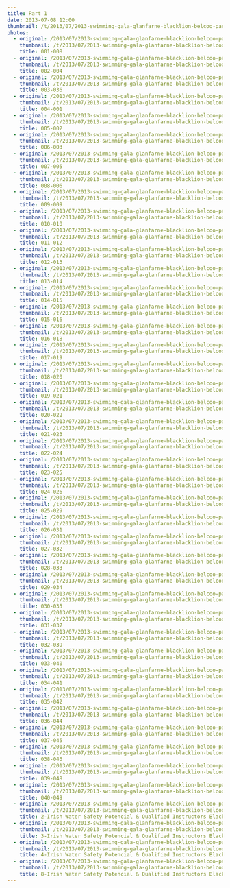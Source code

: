 ```yaml
---
title: Part 1
date: 2013-07-08 12:00
thumbnail: /t/2013/07/2013-swimming-gala-glanfarne-blacklion-belcoo-partniship/part-1/001-008.jpg
photos:
  - original: /2013/07/2013-swimming-gala-glanfarne-blacklion-belcoo-partniship/part-1/001-008.jpg
    thumbnail: /t/2013/07/2013-swimming-gala-glanfarne-blacklion-belcoo-partniship/part-1/001-008.jpg
    title: 001-008
  - original: /2013/07/2013-swimming-gala-glanfarne-blacklion-belcoo-partniship/part-1/002-004.jpg
    thumbnail: /t/2013/07/2013-swimming-gala-glanfarne-blacklion-belcoo-partniship/part-1/002-004.jpg
    title: 002-004
  - original: /2013/07/2013-swimming-gala-glanfarne-blacklion-belcoo-partniship/part-1/003-036.jpg
    thumbnail: /t/2013/07/2013-swimming-gala-glanfarne-blacklion-belcoo-partniship/part-1/003-036.jpg
    title: 003-036
  - original: /2013/07/2013-swimming-gala-glanfarne-blacklion-belcoo-partniship/part-1/004-001.jpg
    thumbnail: /t/2013/07/2013-swimming-gala-glanfarne-blacklion-belcoo-partniship/part-1/004-001.jpg
    title: 004-001
  - original: /2013/07/2013-swimming-gala-glanfarne-blacklion-belcoo-partniship/part-1/005-002.jpg
    thumbnail: /t/2013/07/2013-swimming-gala-glanfarne-blacklion-belcoo-partniship/part-1/005-002.jpg
    title: 005-002
  - original: /2013/07/2013-swimming-gala-glanfarne-blacklion-belcoo-partniship/part-1/006-003.jpg
    thumbnail: /t/2013/07/2013-swimming-gala-glanfarne-blacklion-belcoo-partniship/part-1/006-003.jpg
    title: 006-003
  - original: /2013/07/2013-swimming-gala-glanfarne-blacklion-belcoo-partniship/part-1/007-005.jpg
    thumbnail: /t/2013/07/2013-swimming-gala-glanfarne-blacklion-belcoo-partniship/part-1/007-005.jpg
    title: 007-005
  - original: /2013/07/2013-swimming-gala-glanfarne-blacklion-belcoo-partniship/part-1/008-006.jpg
    thumbnail: /t/2013/07/2013-swimming-gala-glanfarne-blacklion-belcoo-partniship/part-1/008-006.jpg
    title: 008-006
  - original: /2013/07/2013-swimming-gala-glanfarne-blacklion-belcoo-partniship/part-1/009-009.jpg
    thumbnail: /t/2013/07/2013-swimming-gala-glanfarne-blacklion-belcoo-partniship/part-1/009-009.jpg
    title: 009-009
  - original: /2013/07/2013-swimming-gala-glanfarne-blacklion-belcoo-partniship/part-1/010-010.jpg
    thumbnail: /t/2013/07/2013-swimming-gala-glanfarne-blacklion-belcoo-partniship/part-1/010-010.jpg
    title: 010-010
  - original: /2013/07/2013-swimming-gala-glanfarne-blacklion-belcoo-partniship/part-1/011-012.jpg
    thumbnail: /t/2013/07/2013-swimming-gala-glanfarne-blacklion-belcoo-partniship/part-1/011-012.jpg
    title: 011-012
  - original: /2013/07/2013-swimming-gala-glanfarne-blacklion-belcoo-partniship/part-1/012-013.jpg
    thumbnail: /t/2013/07/2013-swimming-gala-glanfarne-blacklion-belcoo-partniship/part-1/012-013.jpg
    title: 012-013
  - original: /2013/07/2013-swimming-gala-glanfarne-blacklion-belcoo-partniship/part-1/013-014.jpg
    thumbnail: /t/2013/07/2013-swimming-gala-glanfarne-blacklion-belcoo-partniship/part-1/013-014.jpg
    title: 013-014
  - original: /2013/07/2013-swimming-gala-glanfarne-blacklion-belcoo-partniship/part-1/014-015.jpg
    thumbnail: /t/2013/07/2013-swimming-gala-glanfarne-blacklion-belcoo-partniship/part-1/014-015.jpg
    title: 014-015
  - original: /2013/07/2013-swimming-gala-glanfarne-blacklion-belcoo-partniship/part-1/015-016.jpg
    thumbnail: /t/2013/07/2013-swimming-gala-glanfarne-blacklion-belcoo-partniship/part-1/015-016.jpg
    title: 015-016
  - original: /2013/07/2013-swimming-gala-glanfarne-blacklion-belcoo-partniship/part-1/016-018.jpg
    thumbnail: /t/2013/07/2013-swimming-gala-glanfarne-blacklion-belcoo-partniship/part-1/016-018.jpg
    title: 016-018
  - original: /2013/07/2013-swimming-gala-glanfarne-blacklion-belcoo-partniship/part-1/017-019.jpg
    thumbnail: /t/2013/07/2013-swimming-gala-glanfarne-blacklion-belcoo-partniship/part-1/017-019.jpg
    title: 017-019
  - original: /2013/07/2013-swimming-gala-glanfarne-blacklion-belcoo-partniship/part-1/018-020.jpg
    thumbnail: /t/2013/07/2013-swimming-gala-glanfarne-blacklion-belcoo-partniship/part-1/018-020.jpg
    title: 018-020
  - original: /2013/07/2013-swimming-gala-glanfarne-blacklion-belcoo-partniship/part-1/019-021.jpg
    thumbnail: /t/2013/07/2013-swimming-gala-glanfarne-blacklion-belcoo-partniship/part-1/019-021.jpg
    title: 019-021
  - original: /2013/07/2013-swimming-gala-glanfarne-blacklion-belcoo-partniship/part-1/020-022.jpg
    thumbnail: /t/2013/07/2013-swimming-gala-glanfarne-blacklion-belcoo-partniship/part-1/020-022.jpg
    title: 020-022
  - original: /2013/07/2013-swimming-gala-glanfarne-blacklion-belcoo-partniship/part-1/021-023.jpg
    thumbnail: /t/2013/07/2013-swimming-gala-glanfarne-blacklion-belcoo-partniship/part-1/021-023.jpg
    title: 021-023
  - original: /2013/07/2013-swimming-gala-glanfarne-blacklion-belcoo-partniship/part-1/022-024.jpg
    thumbnail: /t/2013/07/2013-swimming-gala-glanfarne-blacklion-belcoo-partniship/part-1/022-024.jpg
    title: 022-024
  - original: /2013/07/2013-swimming-gala-glanfarne-blacklion-belcoo-partniship/part-1/023-025.jpg
    thumbnail: /t/2013/07/2013-swimming-gala-glanfarne-blacklion-belcoo-partniship/part-1/023-025.jpg
    title: 023-025
  - original: /2013/07/2013-swimming-gala-glanfarne-blacklion-belcoo-partniship/part-1/024-026.jpg
    thumbnail: /t/2013/07/2013-swimming-gala-glanfarne-blacklion-belcoo-partniship/part-1/024-026.jpg
    title: 024-026
  - original: /2013/07/2013-swimming-gala-glanfarne-blacklion-belcoo-partniship/part-1/025-029.jpg
    thumbnail: /t/2013/07/2013-swimming-gala-glanfarne-blacklion-belcoo-partniship/part-1/025-029.jpg
    title: 025-029
  - original: /2013/07/2013-swimming-gala-glanfarne-blacklion-belcoo-partniship/part-1/026-031.jpg
    thumbnail: /t/2013/07/2013-swimming-gala-glanfarne-blacklion-belcoo-partniship/part-1/026-031.jpg
    title: 026-031
  - original: /2013/07/2013-swimming-gala-glanfarne-blacklion-belcoo-partniship/part-1/027-032.jpg
    thumbnail: /t/2013/07/2013-swimming-gala-glanfarne-blacklion-belcoo-partniship/part-1/027-032.jpg
    title: 027-032
  - original: /2013/07/2013-swimming-gala-glanfarne-blacklion-belcoo-partniship/part-1/028-033.jpg
    thumbnail: /t/2013/07/2013-swimming-gala-glanfarne-blacklion-belcoo-partniship/part-1/028-033.jpg
    title: 028-033
  - original: /2013/07/2013-swimming-gala-glanfarne-blacklion-belcoo-partniship/part-1/029-034.jpg
    thumbnail: /t/2013/07/2013-swimming-gala-glanfarne-blacklion-belcoo-partniship/part-1/029-034.jpg
    title: 029-034
  - original: /2013/07/2013-swimming-gala-glanfarne-blacklion-belcoo-partniship/part-1/030-035.jpg
    thumbnail: /t/2013/07/2013-swimming-gala-glanfarne-blacklion-belcoo-partniship/part-1/030-035.jpg
    title: 030-035
  - original: /2013/07/2013-swimming-gala-glanfarne-blacklion-belcoo-partniship/part-1/031-037.jpg
    thumbnail: /t/2013/07/2013-swimming-gala-glanfarne-blacklion-belcoo-partniship/part-1/031-037.jpg
    title: 031-037
  - original: /2013/07/2013-swimming-gala-glanfarne-blacklion-belcoo-partniship/part-1/032-039.jpg
    thumbnail: /t/2013/07/2013-swimming-gala-glanfarne-blacklion-belcoo-partniship/part-1/032-039.jpg
    title: 032-039
  - original: /2013/07/2013-swimming-gala-glanfarne-blacklion-belcoo-partniship/part-1/033-040.jpg
    thumbnail: /t/2013/07/2013-swimming-gala-glanfarne-blacklion-belcoo-partniship/part-1/033-040.jpg
    title: 033-040
  - original: /2013/07/2013-swimming-gala-glanfarne-blacklion-belcoo-partniship/part-1/034-041.jpg
    thumbnail: /t/2013/07/2013-swimming-gala-glanfarne-blacklion-belcoo-partniship/part-1/034-041.jpg
    title: 034-041
  - original: /2013/07/2013-swimming-gala-glanfarne-blacklion-belcoo-partniship/part-1/035-042.jpg
    thumbnail: /t/2013/07/2013-swimming-gala-glanfarne-blacklion-belcoo-partniship/part-1/035-042.jpg
    title: 035-042
  - original: /2013/07/2013-swimming-gala-glanfarne-blacklion-belcoo-partniship/part-1/036-044.jpg
    thumbnail: /t/2013/07/2013-swimming-gala-glanfarne-blacklion-belcoo-partniship/part-1/036-044.jpg
    title: 036-044
  - original: /2013/07/2013-swimming-gala-glanfarne-blacklion-belcoo-partniship/part-1/037-045.jpg
    thumbnail: /t/2013/07/2013-swimming-gala-glanfarne-blacklion-belcoo-partniship/part-1/037-045.jpg
    title: 037-045
  - original: /2013/07/2013-swimming-gala-glanfarne-blacklion-belcoo-partniship/part-1/038-046.jpg
    thumbnail: /t/2013/07/2013-swimming-gala-glanfarne-blacklion-belcoo-partniship/part-1/038-046.jpg
    title: 038-046
  - original: /2013/07/2013-swimming-gala-glanfarne-blacklion-belcoo-partniship/part-1/039-048.jpg
    thumbnail: /t/2013/07/2013-swimming-gala-glanfarne-blacklion-belcoo-partniship/part-1/039-048.jpg
    title: 039-048
  - original: /2013/07/2013-swimming-gala-glanfarne-blacklion-belcoo-partniship/part-1/040-049.jpg
    thumbnail: /t/2013/07/2013-swimming-gala-glanfarne-blacklion-belcoo-partniship/part-1/040-049.jpg
    title: 040-049
  - original: /2013/07/2013-swimming-gala-glanfarne-blacklion-belcoo-partniship/part-1/2-irish-water-safety-potencial-qualified-instructors-blacklion-002.jpg
    thumbnail: /t/2013/07/2013-swimming-gala-glanfarne-blacklion-belcoo-partniship/part-1/2-irish-water-safety-potencial-qualified-instructors-blacklion-002.jpg
    title: 2-Irish Water Safety Potencial & Qualified Instructors Blacklion 002
  - original: /2013/07/2013-swimming-gala-glanfarne-blacklion-belcoo-partniship/part-1/3-irish-water-safety-potencial-qualified-instructors-blacklion-003.jpg
    thumbnail: /t/2013/07/2013-swimming-gala-glanfarne-blacklion-belcoo-partniship/part-1/3-irish-water-safety-potencial-qualified-instructors-blacklion-003.jpg
    title: 3-Irish Water Safety Potencial & Qualified Instructors Blacklion 003
  - original: /2013/07/2013-swimming-gala-glanfarne-blacklion-belcoo-partniship/part-1/4-irish-water-safety-potencial-qualified-instructors-blacklion-006.jpg
    thumbnail: /t/2013/07/2013-swimming-gala-glanfarne-blacklion-belcoo-partniship/part-1/4-irish-water-safety-potencial-qualified-instructors-blacklion-006.jpg
    title: 4-Irish Water Safety Potencial & Qualified Instructors Blacklion 006
  - original: /2013/07/2013-swimming-gala-glanfarne-blacklion-belcoo-partniship/part-1/8-irish-water-safety-potencial-qualified-instructors-blacklion-011.jpg
    thumbnail: /t/2013/07/2013-swimming-gala-glanfarne-blacklion-belcoo-partniship/part-1/8-irish-water-safety-potencial-qualified-instructors-blacklion-011.jpg
    title: 8-Irish Water Safety Potencial & Qualified Instructors Blacklion 011
---
```

